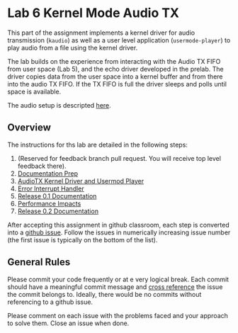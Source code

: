 # Lab 6 Kernel Mode Audio TX

This part of the assignment implements a kernel driver for audio
transmission (`kaudio`) as well as a user level application
(`usermode-player`) to play audio from a file using the kernel driver.

The lab builds on the experience from interacting with the Audio TX FIFO
from user space (Lab 5), and the echo driver developed in the
prelab. The driver copies data from the user space into a kernel
buffer and from there into the audio TX FIFO. If the TX FIFO is full the
driver sleeps and polls until space is available.

The audio setup is descripted [here](https://neu-ece-4534.github.io/audio.html).

## Overview 

The instructions for ths lab are detailed in the following steps:

 1. (Reserved for feedback branch pull request. You will receive top level feedback there). 
 2. [Documentation Prep](.github/STARTING_ISSUES/2.%20Documentation%20Prep.md)
 3. [AudioTX Kernel Driver and Usermod Player](.github/STARTING_ISSUES/3.%20AudioTX%20Kernel%20Driver%20and%20Usermod%20Player.md)
 4. [Error Interrupt Handler](.github/STARTING_ISSUES/4.%20Error%20Interrupt%20Handler.md)
 5. [Release 0.1 Documentation](.github/STARTING_ISSUES/5.%20Release%200.1%20Documentation.md)
 6. [Performance Impacts](.github/STARTING_ISSUES/6.%20Performance%20Impacts.md)
 7. [Release 0.2 Documentation](.github/STARTING_ISSUES/7.%20Release%200.2%20Documentation.md)

After accepting this assignment in github classroom, each step is converted into a [github issue](https://docs.github.com/en/issues). Follow the issues in numerically increasing issue number (the first issue is typically on the bottom of the list). 

## General Rules

Please commit your code frequently or at e very logical break. Each commit should have a meaningful commit message and [cross reference](https://docs.github.com/en/get-started/writing-on-github/working-with-advanced-formatting/autolinked-references-and-urls#issues-and-pull-requests) the issue the commit belongs to. Ideally, there would be no commits without referencing to a github issue. 

Please comment on each issue with the problems faced and your approach to solve them. Close an issue when done. 



